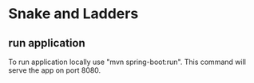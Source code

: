 # Snake and Ladders

## run application
To run application locally use
"mvn spring-boot:run". This command will serve the app on port 8080.

